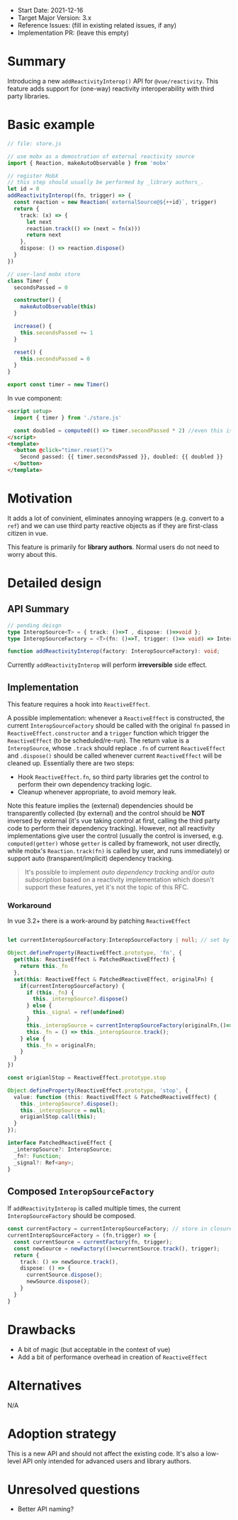 - Start Date: 2021-12-16
- Target Major Version: 3.x
- Reference Issues: (fill in existing related issues, if any)
- Implementation PR: (leave this empty)

# Summary

Introducing a new `addReactivityInterop()` API for `@vue/reactivity`. This feature adds support for (one-way) reactivity interoperability with third party libraries.

# Basic example

```ts
// file: store.js

// use mobx as a demostration of external reactivity source
import { Reaction, makeAutoObservable } from 'mobx'

// register MobX
// this step should usually be performed by _library authors_.
let id = 0
addReactivityInterop((fn, trigger) => {
  const reaction = new Reaction(`externalSource@${++id}`, trigger)
  return {
    track: (x) => {
      let next
      reaction.track(() => (next = fn(x)))
      return next
    },
    dispose: () => reaction.dispose()
  }
})

// user-land mobx store
class Timer {
  secondsPassed = 0

  constructor() {
    makeAutoObservable(this)
  }

  increase() {
    this.secondsPassed += 1
  }

  reset() {
    this.secondsPassed = 0
  }
}

export const timer = new Timer()
```

In vue component:

```html
<script setup>
  import { timer } from './store.js'

  const doubled = computed(() => timer.secondPassed * 2) //even this is possible!
</script>
<template>
  <button @click="timer.reset()">
    Second passed: {{ timer.secondsPassed }}, doubled: {{ doubled }}
  </button>
</template>
```

# Motivation

It adds a lot of convinient, eliminates annoying wrappers (e.g. convert to a `ref`) and we can use third party reactive objects as if they are first-class citizen in vue.

This feature is primarily for __library authors__. Normal users do not need to worry about this.

# Detailed design

## API Summary
```ts
// pending deisgn
type InteropSource<T> = { track: ()=>T , dispose: ()=>void };
type InteropSourceFactory = <T>(fn: ()=>T, trigger: ()=> void) => InteropSource<T>;

function addReactivityInterop(factory: InteropSourceFactory): void;
```

Currently `addReactivityInterop` will perform __irreversible__ side effect.

## Implementation

This feature requires a hook into `ReactiveEffect`. 

A possible implementation: whenever a `ReactiveEffect` is constructed, the current `InteropSourceFactory` should be called with the original `fn` passed in `ReactiveEffect.constructor` and a `trigger` function which trigger the `ReactiveEffect` (to be scheduled/re-run). The return value is a `InteropSource`, whose `.track` should replace `.fn` of current `ReactiveEffect` and `.dispose()` should be called whenever current `ReactiveEffect` will be cleaned up. Essentially there are two steps:
* Hook `ReactiveEffect.fn`, so third party libraries get the control to perform their own dependency tracking logic. 
* Cleanup whenever appropriate, to avoid memory leak.


Note this feature implies the (external) dependencies should be transparently collected (by external) and the control should be __NOT__ inversed by external (it's vue taking control at first, calling the third party code to perform their dependency tracking). However, not all reactivity implementations give user the control (usually the control is inversed, e.g. `computed(getter)` whose `getter` is called by framework, not user directly, while mobx's `Reaction.track(fn)` is called by user, and runs immediately) or support auto (transparent/implicit) dependency tracking. 
> It's possible to implement _auto dependency tracking_ and/or _auto subscription_ based on a reactivity implementation which doesn't support these features, yet it's not the topic of this RFC.

### Workaround

In vue 3.2+ there is a work-around by patching `ReactiveEffect`

```ts

let currentInteropSourceFactory:InteropSourceFactory | null; // set by `addReactivityInterop`

Object.defineProperty(ReactiveEffect.prototype, 'fn', {
  get(this: ReactiveEffect & PatchedReactiveEffect) {
    return this._fn
  },
  set(this: ReactiveEffect & PatchedReactiveEffect, originalFn) {
    if(currentInteropSourceFactory) {
      if (this._fn) {
        this._interopSource?.dispose()
      } else {
        this._signal = ref(undefined)
      }
      this._interopSource = currentInteropSourceFactory(originalFn,()=>triggerRef(this._singal));
      this._fn = () => this._interopSource.track();
    } else {
      this._fn = originalFn;
    }
  }
})

const origianlStop = ReactiveEffect.prototype.stop

Object.defineProperty(ReactiveEffect.prototype, 'stop', {
  value: function (this: ReactiveEffect & PatchedReactiveEffect) {
    this._interopSource?.dispose();
    this._interopSource = null;
    origianlStop.call(this);
  }
});

interface PatchedReactiveEffect {
  _interopSource?: InteropSource;
  _fn?: Function;
  _signal?: Ref<any>;
}
```

## Composed `InteropSourceFactory`

If `addReactivityInterop` is called multiple times, the current `InteropSourceFactory` should be composed.
```ts
const currentFactory = currentInteropSourceFactory; // store in closure
currentInteropSourceFactory = (fn,trigger) => {
  const currentSource = currentFactory(fn, trigger);
  const newSource = newFactory(()=>currentSource.track(), trigger);
  return {
    track: () => newSource.track(),
    dispose: () => {
      currentSource.dispose();
      newSource.dispose();
    }
  }
}
```
# Drawbacks

- A bit of magic (but acceptable in the context of vue)
- Add a bit of performance overhead in creation of `ReactiveEffect`

# Alternatives

N/A

# Adoption strategy

This is a new API and should not affect the existing code. It's also a low-level API only intended for advanced users and library authors.

# Unresolved questions

- Better API naming?
